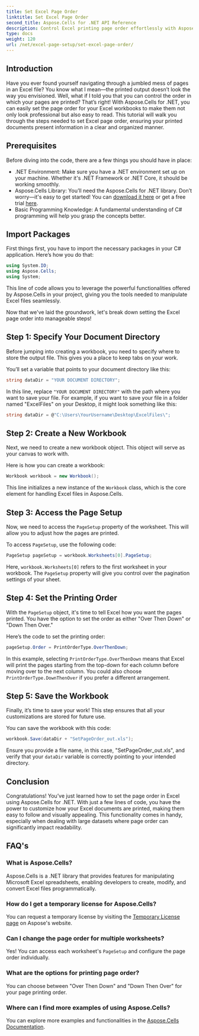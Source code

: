 ```yaml
---
title: Set Excel Page Order
linktitle: Set Excel Page Order
second_title: Aspose.Cells for .NET API Reference
description: Control Excel printing page order effortlessly with Aspose.Cells for .NET. Learn how to customize your workflow in this step-by-step guide.
type: docs
weight: 120
url: /net/excel-page-setup/set-excel-page-order/
---
```

## Introduction

Have you ever found yourself navigating through a jumbled mess of pages in an Excel file? You know what I mean—the printed output doesn’t look the way you envisioned. Well, what if I told you that you can control the order in which your pages are printed? That’s right! With Aspose.Cells for .NET, you can easily set the page order for your Excel workbooks to make them not only look professional but also easy to read. This tutorial will walk you through the steps needed to set Excel page order, ensuring your printed documents present information in a clear and organized manner.

## Prerequisites

Before diving into the code, there are a few things you should have in place:

- .NET Environment: Make sure you have a .NET environment set up on your machine. Whether it's .NET Framework or .NET Core, it should be working smoothly.
- Aspose.Cells Library: You’ll need the Aspose.Cells for .NET library. Don’t worry—it's easy to get started! You can [download it here](https://releases.aspose.com/cells/net/) or get a free trial [here](https://releases.aspose.com/).
- Basic Programming Knowledge: A fundamental understanding of C# programming will help you grasp the concepts better.

## Import Packages

First things first, you have to import the necessary packages in your C# application. Here’s how you do that:

```csharp
using System.IO;
using Aspose.Cells;
using System;
```

This line of code allows you to leverage the powerful functionalities offered by Aspose.Cells in your project, giving you the tools needed to manipulate Excel files seamlessly.

Now that we've laid the groundwork, let's break down setting the Excel page order into manageable steps!

## Step 1: Specify Your Document Directory

Before jumping into creating a workbook, you need to specify where to store the output file. This gives you a place to keep tabs on your work. 

You’ll set a variable that points to your document directory like this:

```csharp
string dataDir = "YOUR DOCUMENT DIRECTORY";
```

In this line, replace `"YOUR DOCUMENT DIRECTORY"` with the path where you want to save your file. For example, if you want to save your file in a folder named "ExcelFiles" on your Desktop, it might look something like this:

```csharp
string dataDir = @"C:\Users\YourUsername\Desktop\ExcelFiles\";
```

## Step 2: Create a New Workbook


Next, we need to create a new workbook object. This object will serve as your canvas to work with.

Here is how you can create a workbook:

```csharp
Workbook workbook = new Workbook();
```

This line initializes a new instance of the `Workbook` class, which is the core element for handling Excel files in Aspose.Cells.

## Step 3: Access the Page Setup


Now, we need to access the `PageSetup` property of the worksheet. This will allow you to adjust how the pages are printed.

To access `PageSetup`, use the following code:

```csharp
PageSetup pageSetup = workbook.Worksheets[0].PageSetup;
```

Here, `workbook.Worksheets[0]` refers to the first worksheet in your workbook. The `PageSetup` property will give you control over the pagination settings of your sheet.

## Step 4: Set the Printing Order


With the `PageSetup` object, it's time to tell Excel how you want the pages printed. You have the option to set the order as either "Over Then Down" or "Down Then Over."

Here’s the code to set the printing order:

```csharp
pageSetup.Order = PrintOrderType.OverThenDown;
```

In this example, selecting `PrintOrderType.OverThenDown` means that Excel will print the pages starting from the top-down for each column before moving over to the next column. You could also choose `PrintOrderType.DownThenOver` if you prefer a different arrangement.

## Step 5: Save the Workbook


Finally, it’s time to save your work! This step ensures that all your customizations are stored for future use.

You can save the workbook with this code:

```csharp
workbook.Save(dataDir + "SetPageOrder_out.xls");
```

Ensure you provide a file name, in this case, "SetPageOrder_out.xls", and verify that your `dataDir` variable is correctly pointing to your intended directory.

## Conclusion

Congratulations! You’ve just learned how to set the page order in Excel using Aspose.Cells for .NET. With just a few lines of code, you have the power to customize how your Excel documents are printed, making them easy to follow and visually appealing. This functionality comes in handy, especially when dealing with large datasets where page order can significantly impact readability. 

## FAQ's

### What is Aspose.Cells?
Aspose.Cells is a .NET library that provides features for manipulating Microsoft Excel spreadsheets, enabling developers to create, modify, and convert Excel files programmatically.

### How do I get a temporary license for Aspose.Cells?
You can request a temporary license by visiting the [Temporary License page](https://purchase.aspose.com/temporary-license/) on Aspose's website.

### Can I change the page order for multiple worksheets?
Yes! You can access each worksheet's `PageSetup` and configure the page order individually.

### What are the options for printing page order?
You can choose between "Over Then Down" and "Down Then Over" for your page printing order.

### Where can I find more examples of using Aspose.Cells?
You can explore more examples and functionalities in the [Aspose.Cells Documentation](https://reference.aspose.com/cells/net/).
